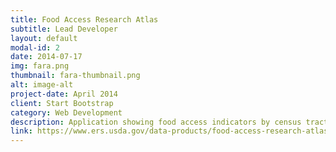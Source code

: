 ```yaml
---
title: Food Access Research Atlas
subtitle: Lead Developer
layout: default
modal-id: 2
date: 2014-07-17
img: fara.png
thumbnail: fara-thumbnail.png
alt: image-alt
project-date: April 2014
client: Start Bootstrap
category: Web Development
description: Application showing food access indicators by census tract using different measures and indicators of supermarket accessibility.
link: https://www.ers.usda.gov/data-products/food-access-research-atlas/go-to-the-atlas/
---
```


